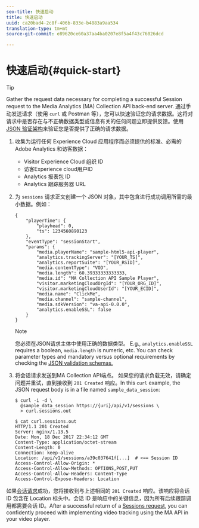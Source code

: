 ```yaml
---
seo-title: 快速启动
title: 快速启动
uuid: ca20bad4-2c8f-406b-833e-b4883a9aa534
translation-type: tm+mt
source-git-commit: e89620ce60a37aa4ba0207e8f5a4f43c76026dcd

---
```



# 快速启动{#quick-start}

>[!TIP]
>
>Gather the request data necessary for completing a successful Session request to the Media Analytics (MA) Collection API back-end server. [](/help/media-collection-api/mc-api-ref/mc-api-sessions-req.md)通过手动发送请求（使用 `curl` 或 Postman 等），您可以快速验证您的请求数据。这将对请求中是否存在与不正确数据类型或信息有关的任何问题立即提供反馈。使用 [JSON 验证架构](/help/media-collection-api/mc-api-ref/mc-api-json-validation.md)来验证您是否提供了正确的请求数据。

1. 收集为运行任何 Experience Cloud 应用程序而必须提供的标准、必需的 Adobe Analytics 和访客数据：

   * Visitor Experience Cloud 组织 ID
   * 访客Experience cloud用户ID
   * Analytics 报表包 ID
   * Analytics 跟踪服务器 URL

1. 为 `sessions` 请求正文创建一个 JSON 对象，其中包含进行成功调用所需的最小数据。例如：

   ```
   { 
       "playerTime": { 
           "playhead": 0, 
           "ts": 1234560890123 
       }, 
       "eventType": "sessionStart", 
       "params": { 
           "media.playerName": "sample-html5-api-player", 
           "analytics.trackingServer": "[YOUR_TS]", 
           "analytics.reportSuite": "[YOUR_RSID]", 
           "media.contentType": "VOD", 
           "media.length": 60.39333333333333, 
           "media.id": "MA Collection API Sample Player", 
           "visitor.marketingCloudOrgId": "[YOUR_ORG_ID]", 
           "visitor.marketingCloudUserId": "[YOUR_ECID]",
           "media.name": "ClickMe", 
           "media.channel": "sample-channel", 
           "media.sdkVersion": "va-api-0.0.0", 
           "analytics.enableSSL": false 
       } 
   }
   ```

   >[!NOTE]
   >
   >您必须在JSON请求主体中使用正确的数据类型。 E.g., `analytics.enableSSL` requires a boolean, `media.length` is numeric, etc. You can check parameter types and mandatory versus optional requirements by checking the [JSON validation schemas.](/help/media-collection-api/mc-api-impl/mc-api-validate-reqs.md)

1. 将会话请求发送到MA Collection API端点。 如果您的请求负载无效，请确定问题并重试，直到接收到 `201 Created` 响应。In this `curl` example, the JSON request body is in a file named `sample_data_session`:

   ```
   $ curl -i -d \ 
     @sample_data_session https://{uri}/api/v1/sessions \ 
     > curl.sessions.out 
   
   $ cat curl.sessions.out 
   HTTP/1.1 201 Created 
   Server: nginx/1.13.5 
   Date: Mon, 18 Dec 2017 22:34:12 GMT 
   Content-Type: application/octet-stream 
   Content-Length: 0 
   Connection: keep-alive 
   Location: /api/v1/sessions/a39c037641f[...]  # <== Session ID  
   Access-Control-Allow-Origin: * 
   Access-Control-Allow-Methods: OPTIONS,POST,PUT 
   Access-Control-Allow-Headers: Content-Type 
   Access-Control-Expose-Headers: Location
   ```

如果[会话请求](/help/media-collection-api/mc-api-ref/mc-api-sessions-req.md)成功，您将接收到与上述相同的 `201 Created` 响应。该响应将会话 ID 包含在 Location 标头中。会话 ID 是响应中的关键信息，因为所有后续跟踪调用都需要会话 ID。After a successful return of a [Sessions request](/help/media-collection-api/mc-api-ref/mc-api-sessions-req.md), you can confidently proceed with implementing video tracking using the MA API in your video player.
